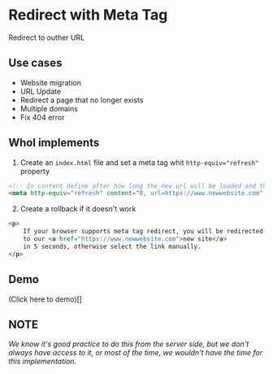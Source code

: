 # Redirect with Meta Tag

Redirect to outher URL

## Use cases

- Website migration
- URL Update
- Redirect a page that no longer exists
- Multiple domains
- Fix 404 error


## Whol implements

1) Create an ```index.html``` file and set a meta tag whit ```http-equiv="refresh"``` property

```html
<!-- In content define after how long the new url will be loaded and then the destination -->
<meta http-equiv="refresh" content="0, url=https://www.newwebsite.com" />
```

2) Create a rollback if it doesn't work


```html
<p>
    If your browser supports meta tag redirect, you will be redirected
	to our <a href="https://www.newwebsite.com">new site</a>
	in 5 seconds, otherwise select the link manually.
</p>
```
## Demo

(Click here to demo)[]


## NOTE

_We know it's good practice to do this from the server side, but we don't always have access to it, or most of the time, we wouldn't have the time for this implementation._

